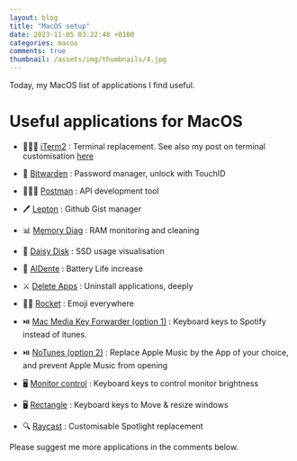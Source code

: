 ```yaml
---
layout: blog
title: "MacOS setup"
date: 2023-11-05 03:22:48 +0100
categories: macos
comments: true
thumbnail: /assets/img/thumbnails/4.jpg
---
```


Today, my MacOS list of applications I find useful.

# Useful applications for MacOS

- 👨🏻‍💻 [iTerm2](https://iterm2.com/) : Terminal replacement. See also my post on terminal customisation [here](https://guillim.github.io/terminal/2018/02/12/Terminal-colors-and-nice-layout.html)

- 🔑 [Bitwarden](https://bitwarden.com/) : Password manager, unlock with TouchID

- 👨🏻‍💻 [Postman](https://www.postman.com/) : API development tool

- 🖊️ [Lepton](https://github.com/hackjutsu/Lepton) : Github Gist manager

- 📊 [Memory Diag](https://rockysandstudio.com/support.html) : RAM monitoring and cleaning

- 💾 [Daisy Disk](https://daisydiskapp.com/) : SSD usage visualisation

- 🪫 [AlDente](https://apphousekitchen.com/) : Battery Life increase

- ⚔️ [Delete Apps](https://fiplab.com/) : Uninstall applications, deeply

- ✋🏻 [Rocket](https://matthewpalmer.net/rocket/) : Emoji everywhere

- ⏯️ [Mac Media Key Forwarder (option 1)](https://github.com/milgra/macmediakeyforwarder) : Keyboard keys to Spotify instead of itunes.

- ⏯️ [NoTunes (option 2)](https://github.com/tombonez/noTunes) : Replace Apple Music by the App of your choice, and prevent Apple Music from opening 

- 🖥️ [Monitor control](https://github.com/MonitorControl/MonitorControl/releases) : Keyboard keys to control monitor brightness

- 🖥️ [Rectangle](https://rectangleapp.com/) : Keyboard keys
  to Move & resize windows
  
- 🔍 [Raycast](https://www.raycast.com/) : Customisable Spotlight replacement

Please suggest me more applications in the comments below.
